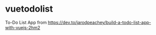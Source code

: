 # vuetodolist
To-Do List App from https://dev.to/jarodpeachey/build-a-todo-list-app-with-vuejs-2hm2
